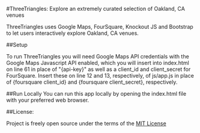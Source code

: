 #ThreeTriangles: Explore an extremely curated selection of Oakland, CA venues

ThreeTriangles uses Google Maps, FourSquare, Knockout JS and Bootstrap to let users
interactively explore Oakland, CA venues.

##Setup

To run ThreeTriangles you will need Google Maps API credentials with the Google Maps
Javascript API enabled, which you will insert into index.html on line 61 in place of
"{api-key}" as well as a client_id and client_secret for FourSquare. Insert these on
line 12 and 13, respectively, of js/app.js in place of {foursquare client_id} and
{foursquare client_secret}, respectively.

##Run Locally
You can run this app locally by opening the index.html file with your preferred web
browser.

##License:

Project is freely open source under the terms of the
[MIT License](http://choosealicense.com/licenses/mit/)
